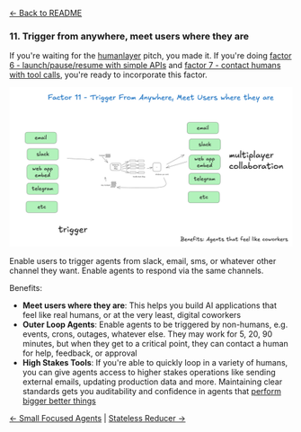 [← Back to README](./README.md)

### 11. Trigger from anywhere, meet users where they are

If you're waiting for the [humanlayer](https://humanlayer.dev) pitch, you made it. If you're doing [factor 6 - launch/pause/resume with simple APIs](./content/factor-6-launch-pause-resume.md) and [factor 7 - contact humans with tool calls](./content/factor-7-contact-humans-with-tools.md), you're ready to incorporate this factor.

![1b0-trigger-from-anywhere](./img/1b0-trigger-from-anywhere.png)

Enable users to trigger agents from slack, email, sms, or whatever other channel they want. Enable agents to respond via the same channels.

Benefits:

- **Meet users where they are**: This helps you build AI applications that feel like real humans, or at the very least, digital coworkers
- **Outer Loop Agents**: Enable agents to be triggered by non-humans, e.g. events, crons, outages, whatever else. They may work for 5, 20, 90 minutes, but when they get to a critical point, they can contact a human for help, feedback, or approval
- **High Stakes Tools**: If you're able to quickly loop in a variety of humans, you can give agents access to higher stakes operations like sending external emails, updating production data and more. Maintaining clear standards gets you auditability and confidence in agents that [perform bigger better things](./content/factor-10-small-focused-agents.md#what-if-llms-get-smarter)

[← Small Focused Agents](./content/factor-10-small-focused-agents.md) | [Stateless Reducer →](./content/factor-12-stateless-reducer.md)